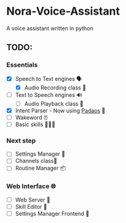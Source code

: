 # Nora-Voice-Assistant
A voice assistant written in python

## TODO: 
### Essentials
- [x] Speech to Text engines 🗣️
    - [X] Audio Recording class 🎤
- [ ] Text to Speech engines 🔊
    - [ ] Audio Playback class 🎵
- [X] Intent Parser - Now using [Padaos](https://github.com/MycroftAI/padaos) 🤔
- [ ] Wakeword ⏰
- [ ] Basic skills 🤹🏻‍♀️

### Next step
- [ ] Settings Manager 🔧
- [ ] Channels class📡
- [ ] Routine Manager 📦

### Web Interface 🌐
- [ ] Web Server 🚀
- [ ] Skill Editor 📝
- [ ] Settings Manager Frontend 🔧